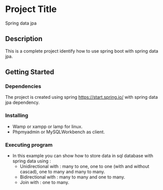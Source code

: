 # Project Title

Spring data jpa

## Description

This is a complete project identify how to use spring boot with spring data jpa.

## Getting Started

### Dependencies

The project is created using spring https://start.spring.io/ with spring data jpa dependency.

### Installing

* Wamp or xampp or lamp for linux.
* Phpmyadmin or MySQLWorkbench as client.

### Executing program
* In this example you can show how to store data in sql database with spring data using :
  - Unidirectional with : many to one, one to one (with and without cascad), one to many and many to many.
  - Bidirectional with : many to many and one to many.  
  - Join with : one to many.


